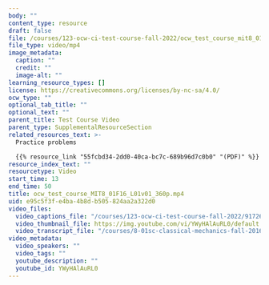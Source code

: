```yaml
---
body: ""
content_type: resource
draft: false
file: /courses/123-ocw-ci-test-course-fall-2022/ocw_test_course_mit8_01f16_l01v01_360p_360p_16_9.mp4
file_type: video/mp4
image_metadata:
  caption: ""
  credit: ""
  image-alt: ""
learning_resource_types: []
license: https://creativecommons.org/licenses/by-nc-sa/4.0/
ocw_type: ""
optional_tab_title: ""
optional_text: ""
parent_title: Test Course Video
parent_type: SupplementalResourceSection
related_resources_text: >-
  Practice problems

  {{% resource_link "55fcbd34-2dd0-40ca-bc7c-689b96d7c0b0" "(PDF)" %}}
resource_index_text: ""
resourcetype: Video
start_time: 13
end_time: 50
title: ocw_test_course_MIT8_01F16_L01v01_360p.mp4
uid: e95c5f3f-e4ba-4b8d-b505-824aa2a322d0
video_files:
  video_captions_file: "/courses/123-ocw-ci-test-course-fall-2022/917263bef37857bd94ef67692405bcc9_erlp_sbca1s.vtt"
  video_thumbnail_file: https://img.youtube.com/vi/YWyHAlAuRL0/default.jpg
  video_transcript_file: "/courses/8-01sc-classical-mechanics-fall-2016/33f61131009a6cd12d9a4c0e42eb7f44_ErlP_SBcA1s.pdf"
video_metadata:
  video_speakers: ""
  video_tags: ""
  youtube_description: ""
  youtube_id: YWyHAlAuRL0
---
```

